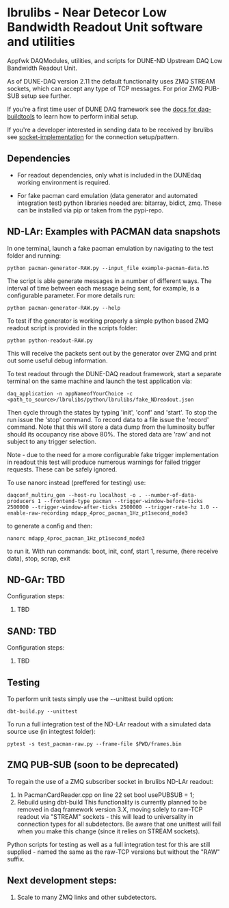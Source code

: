 # lbrulibs - Near Detecor Low Bandwidth Readout Unit software and utilities 
Appfwk DAQModules, utilities, and scripts for DUNE-ND Upstream DAQ Low Bandwidth Readout Unit.

As of DUNE-DAQ version 2.11 the default functionality uses ZMQ STREAM sockets, which can accept any type of TCP messages. For prior ZMQ PUB-SUB setup see further.

If you're a first time user of DUNE DAQ framework see the [docs for daq-buildtools](https://dune-daq-sw.readthedocs.io/en/latest/packages/daq-buildtools/) to learn how to perform initial setup.

If you're a developer interested in sending data to be received by lbrulibs see [socket-implementation](socket-implementation.md) for the connection setup/pattern.

## Dependencies

- For readout dependencies, only what is included in the DUNEdaq working environment is required.

- For fake pacman card emulation (data generator and automated integration test) python libraries needed are: bitarray, bidict, zmq. These can be installed via pip or taken from the pypi-repo.

## ND-LAr: Examples with PACMAN data snapshots
In one terminal, launch a fake pacman emulation by navigating to the test folder and running:

    python pacman-generator-RAW.py --input_file example-pacman-data.h5

The script is able generate messages in a number of different ways. The interval of time between each message being sent, for example,
is a configurable parameter. For more details run:

    python pacman-generator-RAW.py --help

To test if the generator is working properly a simple python based ZMQ readout script is provided in the scripts folder:

    python python-readout-RAW.py

This will receive the packets sent out by the generator over ZMQ and print out some useful debug information.

To test readout through the DUNE-DAQ readout framework, start a separate terminal on the same machine and launch the test application via:

    daq_application -n appNameofYourChoice -c <path_to_source>/lbrulibs/python/lbrulibs/fake_NDreadout.json
    
Then cycle through the states by typing 'init', 'conf' and 'start'. To stop the run issue the 'stop' command. To record data to a file
issue the 'record' command. Note that this will store a data dump from the luminosity buffer should its occupancy rise above 80%. The stored
data are 'raw' and not subject to any trigger selection.

Note - due to the need for a more configurable fake trigger implementation in readout this test will produce numerous warnings for failed trigger
requests. These can be safely ignored.

To use nanorc instead (preffered for testing) use:

    daqconf_multiru_gen --host-ru localhost -o . --number-of-data-producers 1 --frontend-type pacman --trigger-window-before-ticks 2500000 --trigger-window-after-ticks 2500000 --trigger-rate-hz 1.0 --enable-raw-recording mdapp_4proc_pacman_1Hz_pt1second_mode3

to generate a config and then:

    nanorc mdapp_4proc_pacman_1Hz_pt1second_mode3

to run it. With run commands: boot, init, conf, start 1, resume, (here receive data), stop, scrap, exit

## ND-GAr: TBD
Configuration steps:
   1. TBD

## SAND: TBD
Configuration steps:
   1. TBD

## Testing
To perform unit tests simply use the --unittest build option:

    dbt-build.py --unittest

To run a full integration test of the ND-LAr readout with a simulated data source use (in integtest folder):

    pytest -s test_pacman-raw.py --frame-file $PWD/frames.bin

## ZMQ PUB-SUB (soon to be deprecated)
To regain the use of a ZMQ subscriber socket in lbrulibs ND-LAr readout:
   1. In PacmanCardReader.cpp on line 22 set bool usePUBSUB = 1;
   2. Rebuild using dbt-build
This functionality is currently planned to be removed in daq framework version 3.X, moving solely to raw-TCP readout via "STREAM" sockets - this will lead to universality in connection types for all subdetectors. Be aware that one unittest will fail when you make this change (since it relies on STREAM sockets). 

Python scripts for testing as well as a full integration test for this are still supplied - named the same as the raw-TCP versions but without the "RAW" suffix.

## Next development steps:
   1. Scale to many ZMQ links and other subdetectors.
